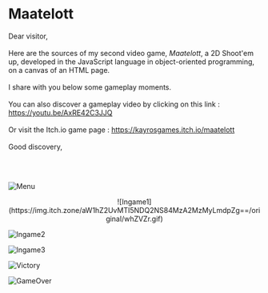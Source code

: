 # Maatelott  

Dear visitor,  
<br/>
Here are the sources of my second video game, *Maatelott*, a 2D Shoot'em up, developed in the JavaScript language in object-oriented programming, on a canvas of an HTML page.  
<br/>
I share with you below some gameplay moments.  
<br/>
You can also discover a gameplay video by clicking on this link : https://youtu.be/AxRE42C3JJQ  
<br/>
Or visit the Itch.io game page : https://kayrosgames.itch.io/maatelott  
<br/>
Good discovery,  

<br/>

<br/>

![Menu](https://img.itch.zone/aW1hZ2UvMTI5NDQ2NS84MzA2MzMxLnBuZw==/original/Ll9ane.png)

<p align=center> ![Ingame1](https://img.itch.zone/aW1hZ2UvMTI5NDQ2NS84MzA2MzMyLmdpZg==/original/whZVZr.gif)

![Ingame2](https://img.itch.zone/aW1hZ2UvMTI5NDQ2NS84MzA2MzMzLmdpZg==/original/f%2BjjZF.gif)

![Ingame3](https://img.itch.zone/aW1hZ2UvMTI5NDQ2NS84MzA2MzM1LmdpZg==/original/SQoT4e.gif)

![Victory](https://img.itch.zone/aW1hZ2UvMTI5NDQ2NS84MzA2MzM2LnBuZw==/original/%2BMlK4y.png)

![GameOver](https://img.itch.zone/aW1hZ2UvMTI5NDQ2NS84MzA2MzM3LnBuZw==/original/KkcV4s.png)

